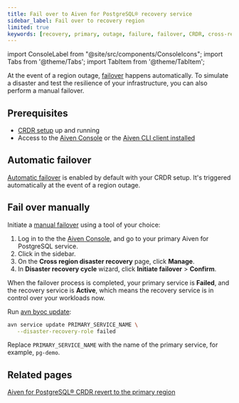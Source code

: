 ```yaml
---
title: Fail over to Aiven for PostgreSQL® recovery service
sidebar_label: Fail over to recovery region
limited: true
keywords: [recovery, primary, outage, failure, failover, CRDR, cross-region disaster recovery]
---
```


import ConsoleLabel from "@site/src/components/ConsoleIcons";
import Tabs from '@theme/Tabs';
import TabItem from '@theme/TabItem';

At the event of a region outage,
[failover](/docs/products/postgresql/crdr/crdr-overview#failover-to-the-recovery-region)
happens automatically. To simulate a disaster and test the resilience of your
infrastructure, you can also perform a manual failover.

## Prerequisites

- [CRDR setup](/docs/products/postgresql/crdr/enable-crdr) up and running
- Access to the [Aiven Console](https://console.aiven.io/) or
  the [Aiven CLI client installed](/docs/tools/cli)

## Automatic failover

[Automatic failover](/docs/products/postgresql/crdr/crdr-overview#automatic-switchover) is
enabled by default with your CRDR setup. It's triggered automatically at the event of a
region outage.

## Fail over manually

Initiate a [manual failover](/docs/products/postgresql/crdr/crdr-overview#manual-switchover)
using a tool of your choice:

<Tabs groupId="group1">
<TabItem value="console" label="Aiven Console" default>

1. Log in to the the [Aiven Console](https://console.aiven.io/), and go to your primary
   Aiven for PostgreSQL service.
1. Click <ConsoleLabel name="disasterrecovery"/> in the sidebar.
1. On the **Cross region disaster recovery** page, click **Manage**.
1. In **Disaster recovery cycle** wizard, click **Initiate failover** > **Confirm**.

When the failover process is completed, your primary service is **Failed**, and the
recovery service is **Active**, which means the recovery service is in control over your
workloads now.

</TabItem>
<TabItem value="cli" label="Aiven CLI">

Run [avn byoc update](/docs/tools/cli/service-cli#avn-cli-service-update):

```bash
avn service update PRIMARY_SERVICE_NAME \
   --disaster-recovery-role failed
```

Replace `PRIMARY_SERVICE_NAME` with the name of the primary service, for example, `pg-demo`.

</TabItem>
</Tabs>

## Related pages

[Aiven for PostgreSQL® CRDR revert to the primary region](/docs/products/postgresql/crdr/crdr-revert-to-primary)
